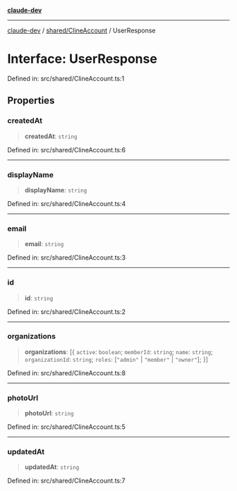 [**claude-dev**](../../../README.md)

***

[claude-dev](../../../README.md) / [shared/ClineAccount](../README.md) / UserResponse

# Interface: UserResponse

Defined in: src/shared/ClineAccount.ts:1

## Properties

### createdAt

> **createdAt**: `string`

Defined in: src/shared/ClineAccount.ts:6

***

### displayName

> **displayName**: `string`

Defined in: src/shared/ClineAccount.ts:4

***

### email

> **email**: `string`

Defined in: src/shared/ClineAccount.ts:3

***

### id

> **id**: `string`

Defined in: src/shared/ClineAccount.ts:2

***

### organizations

> **organizations**: \[\{ `active`: `boolean`; `memberId`: `string`; `name`: `string`; `organizationId`: `string`; `roles`: \[`"admin"` \| `"member"` \| `"owner"`\]; \}\]

Defined in: src/shared/ClineAccount.ts:8

***

### photoUrl

> **photoUrl**: `string`

Defined in: src/shared/ClineAccount.ts:5

***

### updatedAt

> **updatedAt**: `string`

Defined in: src/shared/ClineAccount.ts:7
